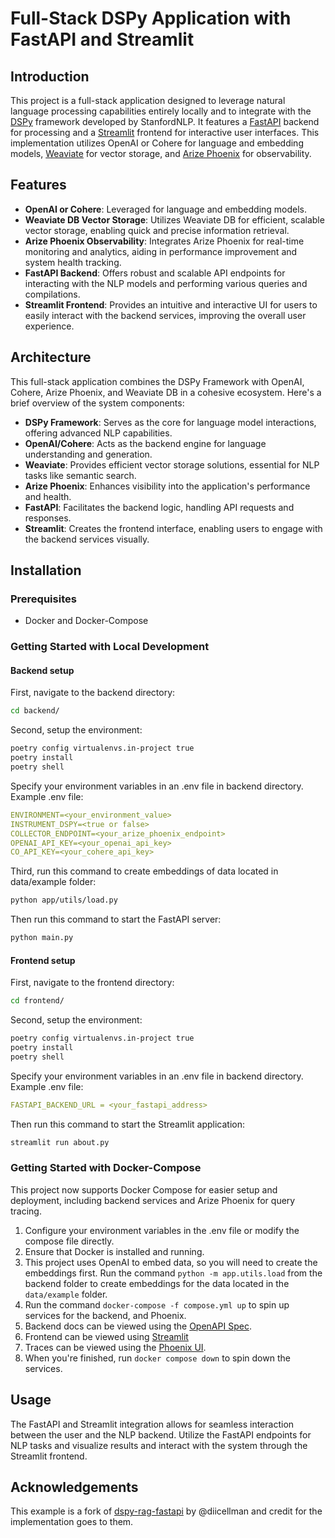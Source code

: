# Full-Stack DSPy Application with FastAPI and Streamlit

## Introduction

This project is a full-stack application designed to leverage natural language processing capabilities entirely locally and to integrate with the [DSPy](https://github.com/stanfordnlp/dspy) framework developed by StanfordNLP. It features a [FastAPI](https://github.com/tiangolo/fastapi) backend for processing and a [Streamlit](https://streamlit.io) frontend for interactive user interfaces. This implementation utilizes OpenAI or Cohere for language and embedding models, [Weaviate](https://github.com/weaviate/weaviate) for vector storage, and [Arize Phoenix](https://github.com/Arize-ai/phoenix) for observability.

## Features

-   **OpenAI or Cohere**: Leveraged for language and embedding models.
-   **Weaviate DB Vector Storage**: Utilizes Weaviate DB for efficient, scalable vector storage, enabling quick and precise information retrieval.
-   **Arize Phoenix Observability**: Integrates Arize Phoenix for real-time monitoring and analytics, aiding in performance improvement and system health tracking.
-   **FastAPI Backend**: Offers robust and scalable API endpoints for interacting with the NLP models and performing various queries and compilations.
-   **Streamlit Frontend**: Provides an intuitive and interactive UI for users to easily interact with the backend services, improving the overall user experience.

## Architecture

This full-stack application combines the DSPy Framework with OpenAI, Cohere, Arize Phoenix, and Weaviate DB in a cohesive ecosystem. Here's a brief overview of the system components:

-   **DSPy Framework**: Serves as the core for language model interactions, offering advanced NLP capabilities.
-   **OpenAI/Cohere**: Acts as the backend engine for language understanding and generation.
-   **Weaviate**: Provides efficient vector storage solutions, essential for NLP tasks like semantic search.
-   **Arize Phoenix**: Enhances visibility into the application's performance and health.
-   **FastAPI**: Facilitates the backend logic, handling API requests and responses.
-   **Streamlit**: Creates the frontend interface, enabling users to engage with the backend services visually.

## Installation

### Prerequisites

-   Docker and Docker-Compose

### Getting Started with Local Development

#### Backend setup

First, navigate to the backend directory:

```bash
cd backend/
```

Second, setup the environment:

```bash
poetry config virtualenvs.in-project true
poetry install
poetry shell
```

Specify your environment variables in an .env file in backend directory.
Example .env file:

```yml
ENVIRONMENT=<your_environment_value>
INSTRUMENT_DSPY=<true or false>
COLLECTOR_ENDPOINT=<your_arize_phoenix_endpoint>
OPENAI_API_KEY=<your_openai_api_key>
CO_API_KEY=<your_cohere_api_key>
```

Third, run this command to create embeddings of data located in data/example folder:

```bash
python app/utils/load.py
```

Then run this command to start the FastAPI server:

```bash
python main.py
```

#### Frontend setup

First, navigate to the frontend directory:

```bash
cd frontend/
```

Second, setup the environment:

```bash
poetry config virtualenvs.in-project true
poetry install
poetry shell
```

Specify your environment variables in an .env file in backend directory.
Example .env file:

```yml
FASTAPI_BACKEND_URL = <your_fastapi_address>
```

Then run this command to start the Streamlit application:

```bash
streamlit run about.py
```

### Getting Started with Docker-Compose

This project now supports Docker Compose for easier setup and deployment, including backend services and Arize Phoenix for query tracing.

1. Configure your environment variables in the .env file or modify the compose file directly.
2. Ensure that Docker is installed and running.
3. This project uses OpenAI to embed data, so you will need to create the embeddings first. Run the command `python -m app.utils.load` from the backend folder to create embeddings for the data located in the `data/example` folder.
4. Run the command `docker-compose -f compose.yml up` to spin up services for the backend, and Phoenix.
5. Backend docs can be viewed using the [OpenAPI Spec](http://0.0.0.0:8000/docs).
6. Frontend can be viewed using [Streamlit](http://0.0.0.0:8501)
7. Traces can be viewed using the [Phoenix UI](http://localhost:6006).
8. When you're finished, run `docker compose down` to spin down the services.

## Usage

The FastAPI and Streamlit integration allows for seamless interaction between the user and the NLP backend. Utilize the FastAPI endpoints for NLP tasks and visualize results and interact with the system through the Streamlit frontend.

## Acknowledgements

This example is a fork of [dspy-rag-fastapi](https://github.com/diicellman/dspy-rag-fastapi) by @diicellman and credit for the implementation goes to them.
